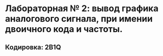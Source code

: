 # Лабораторная № 2: вывод графика аналогового сигнала, при имении двоичного кода и частоты.
## Кодировка: 2B1Q
